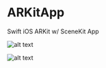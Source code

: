 # ARKitApp
Swift iOS ARKit w/ SceneKit App

![alt text](https://i.imgur.com/mj9vw3x.png)

![alt text](https://i.imgur.com/x0uy1LR.png)
